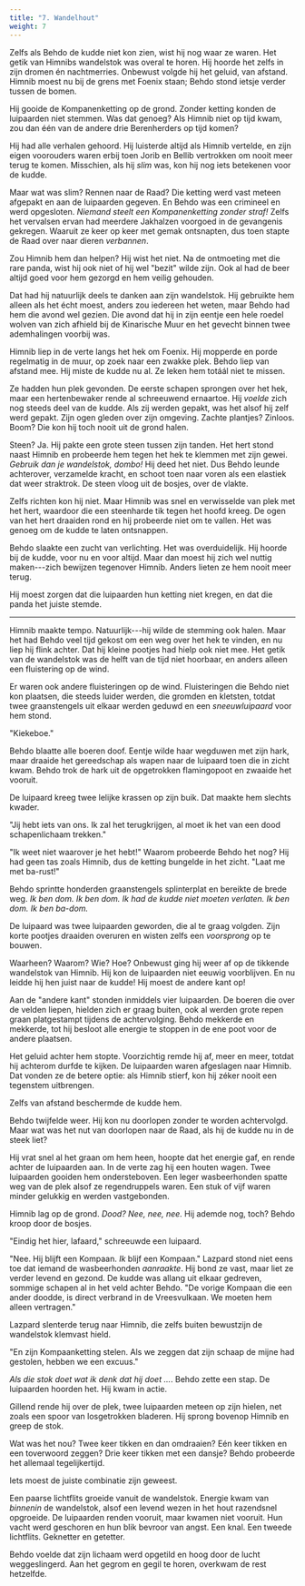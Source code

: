 ```yaml
---
title: "7. Wandelhout"
weight: 7
---
```


Zelfs als Behdo de kudde niet kon zien, wist hij nog waar ze waren. Het getik van Himnibs wandelstok was overal te horen. Hij hoorde het zelfs in zijn dromen én nachtmerries. Onbewust volgde hij het geluid, van afstand. Himnib moest nu bij de grens met Foenix staan; Behdo stond ietsje verder tussen de bomen.

Hij gooide de Kompanenketting op de grond. Zonder ketting konden de luipaarden niet stemmen. Was dat genoeg? Als Himnib niet op tijd kwam, zou dan één van de andere drie Berenherders op tijd komen?

Hij had alle verhalen gehoord. Hij luisterde altijd als Himnib vertelde, en zijn eigen voorouders waren erbij toen Jorib en Bellib vertrokken om nooit meer terug te komen. Misschien, als hij _slim_ was, kon hij nog iets betekenen voor de kudde.

Maar wat was slim? Rennen naar de Raad? Die ketting werd vast meteen afgepakt en aan de luipaarden gegeven. En Behdo was een crimineel en werd opgesloten. _Niemand steelt een Kompanenketting zonder straf!_ Zelfs het vervalsen ervan had meerdere Jakhalzen voorgoed in de gevangenis gekregen. Waaruit ze keer op keer met gemak ontsnapten, dus toen stapte de Raad over naar dieren _verbannen_.

Zou Himnib hem dan helpen? Hij wist het niet. Na de ontmoeting met die rare panda, wist hij ook niet of hij wel "bezit" wilde zijn. Ook al had de beer altijd goed voor hem gezorgd en hem veilig gehouden. 

Dat had hij natuurlijk deels te danken aan zijn wandelstok. Hij gebruikte hem alleen als het écht moest, anders zou iedereen het weten, maar Behdo had hem die avond wel gezien. Die avond dat hij in zijn eentje een hele roedel wolven van zich afhield bij de Kinarische Muur en het gevecht binnen twee ademhalingen voorbij was.

Himnib liep in de verte langs het hek om Foenix. Hij mopperde en porde regelmatig in de muur, op zoek naar een zwakke plek. Behdo liep van afstand mee. Hij miste de kudde nu al. Ze leken hem totáál niet te missen.

Ze hadden hun plek gevonden. De eerste schapen sprongen over het hek, maar een hertenbewaker rende al schreeuwend ernaartoe. Hij _voelde_ zich nog steeds deel van de kudde. Als zij werden gepakt, was het alsof hij zelf werd gepakt. Zijn ogen gleden over zijn omgeving. Zachte plantjes? Zinloos. Boom? Die kon hij toch nooit uit de grond halen.

Steen? Ja. Hij pakte een grote steen tussen zijn tanden. Het hert stond naast Himnib en probeerde hem tegen het hek te klemmen met zijn gewei. _Gebruik dan je wandelstok, dombo!_ Hij deed het niet. Dus Behdo leunde achterover, verzamelde kracht, en schoot toen naar voren als een elastiek dat weer straktrok. De steen vloog uit de bosjes, over de vlakte.

Zelfs richten kon hij niet. Maar Himnib was snel en verwisselde van plek met het hert, waardoor die een steenharde tik tegen het hoofd kreeg. De ogen van het hert draaiden rond en hij probeerde niet om te vallen. Het was genoeg om de kudde te laten ontsnappen.

Behdo slaakte een zucht van verlichting. Het was overduidelijk. Hij hoorde bij de kudde, voor nu en voor altijd. Maar dan moest hij zich wel nuttig maken---zich bewijzen tegenover Himnib. Anders lieten ze hem nooit meer terug.

Hij moest zorgen dat die luipaarden hun ketting niet kregen, en dat die panda het juiste stemde.

___

Himnib maakte tempo. Natuurlijk---hij wilde de stemming ook halen. Maar het had Behdo veel tijd gekost om een weg over het hek te vinden, en nu liep hij flink achter. Dat hij kleine pootjes had hielp ook niet mee. Het getik van de wandelstok was de helft van de tijd niet hoorbaar, en anders alleen een fluistering op de wind. 

Er waren ook andere fluisteringen op de wind. Fluisteringen die Behdo niet kon plaatsen, die steeds luider werden, die gromden en kletsten, totdat twee graanstengels uit elkaar werden geduwd en een _sneeuwluipaard_ voor hem stond.

"Kiekeboe."

Behdo blaatte alle boeren doof. Eentje wilde haar wegduwen met zijn hark, maar draaide het gereedschap als wapen naar de luipaard toen die in zicht kwam. Behdo trok de hark uit de opgetrokken flamingopoot en zwaaide het vooruit.

De luipaard kreeg twee lelijke krassen op zijn buik. Dat maakte hem slechts kwader.

"Jij hebt iets van ons. Ik zal het terugkrijgen, al moet ik het van een dood schapenlichaam trekken."

"Ik weet niet waarover je het hebt!" Waarom probeerde Behdo het nog? Hij had geen tas zoals Himnib, dus de ketting bungelde in het zicht. "Laat me met ba-rust!"

Behdo sprintte honderden graanstengels splinterplat en bereikte de brede weg. _Ik ben dom. Ik ben dom. Ik had de kudde niet moeten verlaten. Ik ben dom. Ik ben ba-dom._ 

De luipaard was twee luipaarden geworden, die al te graag volgden. Zijn korte pootjes draaiden overuren en wisten zelfs een _voorsprong_ op te bouwen.

Waarheen? Waarom? Wie? Hoe? Onbewust ging hij weer af op de tikkende wandelstok van Himnib. Hij kon de luipaarden niet eeuwig voorblijven. En nu leidde hij hen juist naar de kudde! Hij moest de andere kant op!

Aan de "andere kant" stonden inmiddels vier luipaarden. De boeren die over de velden liepen, hielden zich er graag buiten, ook al werden grote repen graan platgestampt tijdens de achtervolging. Behdo mekkerde en mekkerde, tot hij besloot alle energie te stoppen in de ene poot voor de andere plaatsen.

Het geluid achter hem stopte. Voorzichtig remde hij af, meer en meer, totdat hij achterom durfde te kijken. De luipaarden waren afgeslagen naar Himnib. Dat vonden ze de betere optie: als Himnib stierf, kon hij zéker nooit een tegenstem uitbrengen. 

Zelfs van afstand beschermde de kudde hem.

Behdo twijfelde weer. Hij kon nu doorlopen zonder te worden achtervolgd. Maar wat was het nut van doorlopen naar de Raad, als hij de kudde nu in de steek liet?

Hij vrat snel al het graan om hem heen, hoopte dat het energie gaf, en rende achter de luipaarden aan. In de verte zag hij een houten wagen. Twee luipaarden gooiden hem ondersteboven. Een leger wasbeerhonden spatte weg van de plek alsof ze regendruppels waren. Een stuk of vijf waren minder gelukkig en werden vastgebonden.

Himnib lag op de grond. _Dood? Nee, nee, nee._ Hij ademde nog, toch? Behdo kroop door de bosjes.

"Eindig het hier, lafaard," schreeuwde een luipaard.

"Nee. Hij blijft een Kompaan. _Ik_ blijf een Kompaan." Lazpard stond niet eens toe dat iemand de wasbeerhonden _aanraakte_. Hij bond ze vast, maar liet ze verder levend en gezond. De kudde was allang uit elkaar gedreven, sommige schapen al in het veld achter Behdo. "De vorige Kompaan die een ander doodde, is direct verbrand in de Vreesvulkaan. We moeten hem alleen vertragen."

Lazpard slenterde terug naar Himnib, die zelfs buiten bewustzijn de wandelstok klemvast hield.

"En zijn Kompaanketting stelen. Als we zeggen dat zijn schaap de mijne had gestolen, hebben we een excuus."

_Als die stok doet wat ik denk dat hij doet ..._. Behdo zette een stap. De luipaarden hoorden het. Hij kwam in actie.

Gillend rende hij over de plek, twee luipaarden meteen op zijn hielen, net zoals een spoor van losgetrokken bladeren. Hij sprong bovenop Himnib en greep de stok.

Wat was het nou? Twee keer tikken en dan omdraaien? Eén keer tikken en een toverwoord zeggen? Drie keer tikken met een dansje? Behdo probeerde het allemaal tegelijkertijd.

Iets moest de juiste combinatie zijn geweest.

Een paarse lichtflits groeide vanuit de wandelstok. Energie kwam van _binnenin_ de wandelstok, alsof een levend wezen in het hout razendsnel opgroeide. De luipaarden renden vooruit, maar kwamen niet vooruit. Hun vacht werd geschoren en hun blik bevroor van angst. Een knal. Een tweede lichtflits. Geknetter en getetter.

Behdo voelde dat zijn lichaam werd opgetild en hoog door de lucht weggeslingerd. Aan het gegrom en gegil te horen, overkwam de rest hetzelfde.
